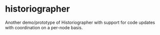 # historiographer

Another demo/prototype of Historiographer with support for code updates with coordination on a per-node basis.
